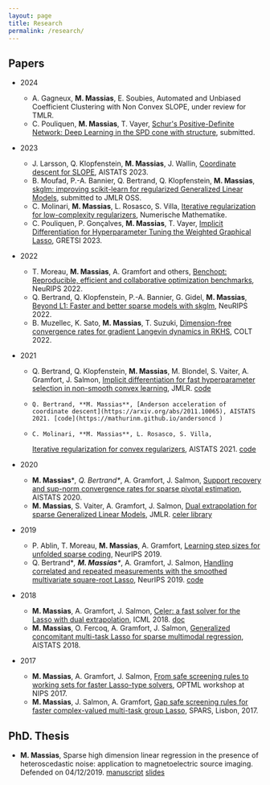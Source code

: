 ```yaml
---
layout: page
title: Research
permalink: /research/
---
```


## Papers
- 2024
    - A. Gagneux, **M. Massias**, E. Soubies, Automated and Unbiased Coefficient Clustering with Non Convex SLOPE, under review for TMLR.
    - C. Pouliquen, **M. Massias**, T. Vayer, [Schur's Positive-Definite Network: Deep Learning in the SPD cone with structure](https://arxiv.org/abs/2406.09023), submitted.
- 2023
    - J. Larsson, Q. Klopfenstein, **M. Massias**, J. Wallin, [Coordinate descent for SLOPE](https://arxiv.org/abs/2210.14780), AISTATS 2023.
    - B. Moufad, P.-A. Bannier, Q. Bertrand, Q. Klopfenstein, **M. Massias**, [skglm: improving scikit-learn for regularized Generalized Linear Models](/assets/pdf/skglm_mloss.pdf), submitted to JMLR OSS.
    - C. Molinari, **M. Massias**, L. Rosasco, S. Villa, [Iterative regularization for low-complexity regularizers](https://arxiv.org/abs/2202.00420), Numerische Mathematike.
    - C. Pouliquen, P. Gonçalves, **M. Massias**, T. Vayer, [Implicit Differentiation for Hyperparameter Tuning the Weighted Graphical Lasso](https://arxiv.org/abs/2307.02130), GRETSI 2023.

- 2022
    - T. Moreau, **M. Massias**, A. Gramfort and others, [Benchopt: Reproducible, efficient and collaborative optimization benchmarks](https://arxiv.org/abs/2206.13424), NeuRIPS 2022.
    - Q. Bertrand, Q. Klopfenstein, P.-A. Bannier, G. Gidel, **M. Massias**, [Beyond L1: Faster and better sparse models with skglm](https://arxiv.org/abs/2204.07826), NeuRIPS 2022.
    - B. Muzellec, K. Sato, **M. Massias**, T. Suzuki, [Dimension-free convergence rates for gradient Langevin dynamics in RKHS](https://arxiv.org/abs/2003.00306), COLT 2022.


- 2021
    -    Q. Bertrand, Q. Klopfenstein, **M. Massias**, M. Blondel, S. Vaiter, A. Gramfort, J. Salmon,
        [Implicit differentiation for fast hyperparameter selection in non-smooth convex learning](https://arxiv.org/abs/2105.01637), JMLR.
        [code](https://github.com/QB3/sparse-ho)
    -     Q. Bertrand, **M. Massias**, [Anderson acceleration of coordinate descent](https://arxiv.org/abs/2011.10065), AISTATS 2021. [code](https://mathurinm.github.io/andersoncd )
    -     C. Molinari, **M. Massias**, L. Rosasco, S. Villa,
        [Iterative regularization for convex regularizers](https://arxiv.org/abs/2006.09859), AISTATS 2021. [code](https://LCSL.github.io/iterreg)

- 2020
    -    **M. Massias**\**, Q. Bertrand\**, A. Gramfort, J. Salmon,
        [Support recovery and sup-norm convergence rates for sparse pivotal estimation](https://arxiv.org/abs/2001.05401), AISTATS 2020.
    -   **M. Massias**, S. Vaiter, A. Gramfort, J. Salmon,
        [Dual extrapolation for sparse Generalized Linear Models](https://jmlr.org/papers/v21/19-587.html), JMLR. [celer library](https://github.com/mathurinm/celer)

- 2019
    -   P. Ablin, T. Moreau, **M. Massias**, A. Gramfort,
        [Learning step sizes for unfolded sparse coding](https://arxiv.org/abs/1905.11071), NeurIPS 2019.
    -   Q. Bertrand\**, **M. Massias**\**, A. Gramfort, J. Salmon,
        [Handling correlated and repeated measurements with the smoothed multivariate square-root Lasso](https://arxiv.org/abs/1902.02509), NeurIPS 2019.
        [code](https://github.com/QBE/clar)

- 2018
    -    **M. Massias**, A. Gramfort, J. Salmon,
        [Celer: a fast solver for the Lasso with dual extrapolation](http://proceedings.mlr.press/v80/massias18a.html),
        ICML 2018.
        [doc](https://mathurinm.github.io/celer/)
    -    **M. Massias**, O. Fercoq, A. Gramfort, J. Salmon,
        [Generalized concomitant multi-task Lasso for sparse multimodal regression](http://proceedings.mlr.press/v84/massias18a.html),
        AISTATS 2018.

- 2017
    -    **M. Massias**, A. Gramfort, J. Salmon,
        [From safe screening rules to working sets for faster Lasso-type solvers](https://arxiv.org/abs/1703.07285),
        OPTML workshop at NIPS 2017.
    -    **M. Massias**, J. Salmon, A. Gramfort,
        [Gap safe screening rules for faster complex-valued multi-task group Lasso](http://spars2017.lx.it.pt/index_files/papers/SPARS2017_Paper_77.pdf),
        SPARS, Lisbon, 2017.

## PhD. Thesis
- **M. Massias**, Sparse high dimension linear regression in the presence of heteroscedastic noise: application to magnetoelectric source imaging. Defended on 04/12/2019.
[manuscript](https://tel.archives-ouvertes.fr/tel-02401628)
[slides](/assets/pdf/slides_defense.pdf )


<!-- ## Relevant slides
-    [./assets/pdf/cirm_mathurin.pdf Dual extrapolation], 09032020, Optimization for Machine Learning workshop at CIRM, Luminy.
-    [./assets/pdf/bounds_aistats20_slides.pdf LCSL group meeting], 23012020, Università di Genova.
-    [./assets/pdf/slides_defense.pdf PhD Defense], 04122019, Inria.
-    [./assets/pdf/AIP2019.pdf
        Dual extrapolation for sparse Generalized Linear Models],
        09072019, Applied Inverse Problems conference, Grenoble.
-    [./assets/pdf/uw_mm.pdf
        Celer: fast solver for the Lasso with dual extrapolation],
        11052018, Statistics Seminar at University of Washington.
-    [https://goo.gl/hZRwqi
        Generalized concomitant multi-task Lasso for sparse multimodal regression],
        20102017, Journées GDR MOA MIA (Bordeaux).
        Also presented at PGMO days 2017, Saclay.
-    [https://goo.gl/wACD2h Résolution rapide de problèmes de type Lasso: des règles de safe screening aux working sets] (in French), 05092017, GRETSI.
        Also presented at JDSE 2017 (best presentation award).
-    [https://goo.gl/8m0a8s Faster solvers for sparse multi-task problems], 20032017, IAP (Paris).
        Also presented at CMStats 2017, London. -->
